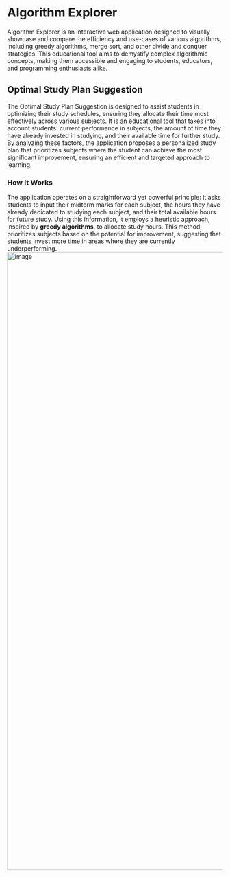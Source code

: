 <h1>Algorithm Explorer</h1>
Algorithm Explorer is an interactive web application designed to visually showcase and compare the efficiency and use-cases of various algorithms, including greedy algorithms, merge sort, and other divide and conquer strategies. This educational tool aims to demystify complex algorithmic concepts, making them accessible and engaging to students, educators, and programming enthusiasts alike.


<h2>Optimal Study Plan Suggestion</h2>
The Optimal Study Plan Suggestion is designed to assist students in optimizing their study schedules, ensuring they allocate their time most effectively across various subjects. It is an educational tool that takes into account students' current performance in subjects, the amount of time they have already invested in studying, and their available time for further study. By analyzing these factors, the application proposes a personalized study plan that prioritizes subjects where the student can achieve the most significant improvement, ensuring an efficient and targeted approach to learning.

<h3>How It Works</h3>
The application operates on a straightforward yet powerful principle: it asks students to input their midterm marks for each subject, the hours they have already dedicated to studying each subject, and their total available hours for future study. Using this information, it employs a heuristic approach, inspired by <b>greedy algorithms</b>, to allocate study hours. This method prioritizes subjects based on the potential for improvement, suggesting that students invest more time in areas where they are currently underperforming.
<br>
<img width="1440" alt="image" src="https://github.com/guryuvraj/Application_of_Algorithms/assets/98197801/c8cd05ef-eb9f-41fc-97fa-f2c291d6fcce">
